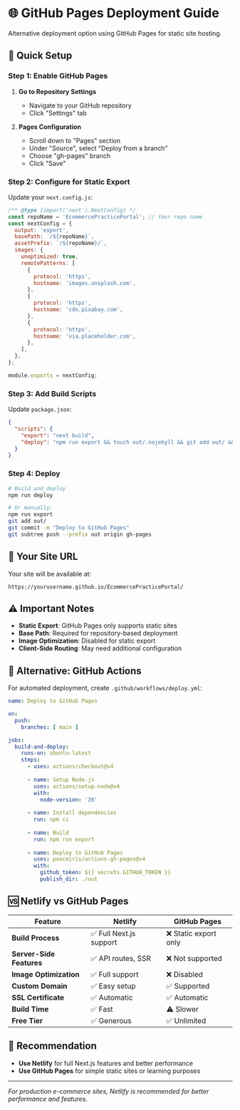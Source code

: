 # 🌐 GitHub Pages Deployment Guide

Alternative deployment option using GitHub Pages for static site hosting.

## 🚀 Quick Setup

### Step 1: Enable GitHub Pages

1. **Go to Repository Settings**
   - Navigate to your GitHub repository
   - Click "Settings" tab

2. **Pages Configuration**
   - Scroll down to "Pages" section
   - Under "Source", select "Deploy from a branch"
   - Choose "gh-pages" branch
   - Click "Save"

### Step 2: Configure for Static Export

Update your `next.config.js`:

```javascript
/** @type {import('next').NextConfig} */
const repoName = 'EcommercePracticePortal'; // Your repo name
const nextConfig = {
  output: 'export',
  basePath: `/${repoName}`,
  assetPrefix: `/${repoName}/`,
  images: {
    unoptimized: true,
    remotePatterns: [
      {
        protocol: 'https',
        hostname: 'images.unsplash.com',
      },
      {
        protocol: 'https',
        hostname: 'cdn.pixabay.com',
      },
      {
        protocol: 'https',
        hostname: 'via.placeholder.com',
      },
    ],
  },
};

module.exports = nextConfig;
```

### Step 3: Add Build Scripts

Update `package.json`:

```json
{
  "scripts": {
    "export": "next build",
    "deploy": "npm run export && touch out/.nojekyll && git add out/ && git commit -m 'Deploy to GitHub Pages' && git subtree push --prefix out origin gh-pages"
  }
}
```

### Step 4: Deploy

```bash
# Build and deploy
npm run deploy

# Or manually:
npm run export
git add out/
git commit -m "Deploy to GitHub Pages"
git subtree push --prefix out origin gh-pages
```

## 🔗 Your Site URL

Your site will be available at:
```
https://yourusername.github.io/EcommercePracticePortal/
```

## ⚠️ Important Notes

- **Static Export**: GitHub Pages only supports static sites
- **Base Path**: Required for repository-based deployment
- **Image Optimization**: Disabled for static export
- **Client-Side Routing**: May need additional configuration

## 🔄 Alternative: GitHub Actions

For automated deployment, create `.github/workflows/deploy.yml`:

```yaml
name: Deploy to GitHub Pages

on:
  push:
    branches: [ main ]

jobs:
  build-and-deploy:
    runs-on: ubuntu-latest
    steps:
      - uses: actions/checkout@v4
      
      - name: Setup Node.js
        uses: actions/setup-node@v4
        with:
          node-version: '20'
          
      - name: Install dependencies
        run: npm ci
        
      - name: Build
        run: npm run export
        
      - name: Deploy to GitHub Pages
        uses: peaceiris/actions-gh-pages@v4
        with:
          github_token: ${{ secrets.GITHUB_TOKEN }}
          publish_dir: ./out
```

## 🆚 Netlify vs GitHub Pages

| Feature | Netlify | GitHub Pages |
|---------|---------|--------------|
| **Build Process** | ✅ Full Next.js support | ❌ Static export only |
| **Server-Side Features** | ✅ API routes, SSR | ❌ Not supported |
| **Image Optimization** | ✅ Full support | ❌ Disabled |
| **Custom Domain** | ✅ Easy setup | ✅ Supported |
| **SSL Certificate** | ✅ Automatic | ✅ Automatic |
| **Build Time** | ✅ Fast | ⚠️ Slower |
| **Free Tier** | ✅ Generous | ✅ Unlimited |

## 🎯 Recommendation

- **Use Netlify** for full Next.js features and better performance
- **Use GitHub Pages** for simple static sites or learning purposes

---

*For production e-commerce sites, Netlify is recommended for better performance and features.* 